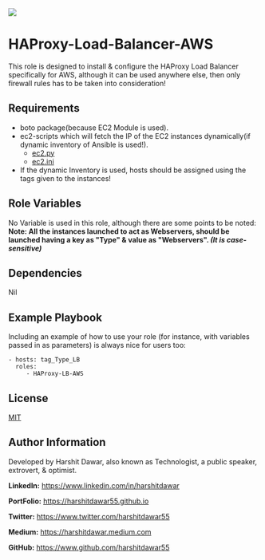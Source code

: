 <img src = "https://img.shields.io/badge/version-1.2.0-brightgreen" />

HAProxy-Load-Balancer-AWS
=========

This role is designed to install & configure the HAProxy Load Balancer specifically for AWS, although it can be used anywhere else, then only firewall rules has to be taken into consideration!

Requirements
------------

* boto package(because EC2 Module is used).
* ec2-scripts which will fetch the IP of the EC2 instances dynamically(if dynamic inventory of Ansible is used!).
    * [ec2.py](https://github.com/HarshitDawar55/Ansible/blob/master/Dynamic-Inventory/ec2.py)
    * [ec2.ini](https://github.com/HarshitDawar55/Ansible/blob/master/Dynamic-Inventory/ec2.in)
* If the dynamic Inventory is used, hosts should be assigned using the tags given to the instances! 

Role Variables
--------------

No Variable is used in this role, although there are some points to be noted:
<br />
<b>Note:  All the instances launched to act as Webservers, should be launched having a key as "Type" & value as "Webservers". <i>(It is case-sensitive)</i> </b>

Dependencies
------------

Nil

Example Playbook
----------------

Including an example of how to use your role (for instance, with variables passed in as parameters) is always nice for users too:

    - hosts: tag_Type_LB
      roles:
         - HAProxy-LB-AWS

License
-------

[MIT](https://github.com/HarshitDawar55/HAProxy-Load-Balancer-AWS/blob/master/LICENSE)

Author Information
------------------

Developed by Harshit Dawar, also known as Technologist, a public speaker, extrovert, & optimist.

**LinkedIn:** https://www.linkedin.com/in/harshitdawar

**PortFolio:** https://harshitdawar55.github.io

**Twitter:** https://www.twitter.com/harshitdawar55

**Medium:** https://harshitdawar.medium.com

**GitHub:** https://www.github.com/harshitdawar55
